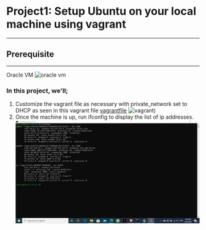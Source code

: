 # Project1: Setup Ubuntu on your local machine using vagrant
***

## Prerequisite
***
Oracle VM
 ![oracle vm](https://th.bing.com/th/id/R.e473f34f154e3d83ec4c26a533b70ec4?rik=Hh8txV%2bykoml6A&pid=ImgRaw&r=0)
### In this project, we'll;
1. Customize the vagrant file as necessary with private_network set to DHCP as seen in this vagrant file [vagrantfile](vagrantfile)
    ![vagrant](https://th.bing.com/th/id/R.01f6df973e65d0ffda582f1ab88c054a?rik=fZhOZ0aDacGjXQ&pid=ImgRaw&r=0))
2. Once the machine is up, run ifconfig to display the list of ip addresses.
   ![alt text](ipconfig.png)


